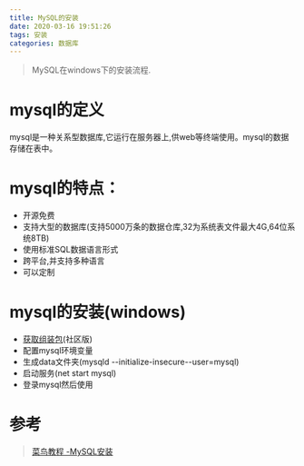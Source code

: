 ```yaml
---
title: MySQL的安装
date: 2020-03-16 19:51:26
tags: 安装
categories: 数据库
---
```

>MySQL在windows下的安装流程.

<!--more-->
# mysql的定义
mysql是一种关系型数据库,它运行在服务器上,供web等终端使用。mysql的数据存储在表中。

# mysql的特点：
- 开源免费
- 支持大型的数据库(支持5000万条的数据仓库,32为系统表文件最大4G,64位系统8TB)
- 使用标准SQL数据语言形式
- 跨平台,并支持多种语言
- 可以定制

# mysql的安装(windows)
- [获取组装包](https://www.mysql.com/downloads/)(社区版)
- 配置mysql环境变量
- 生成data文件夹(mysqld --initialize-insecure--user=mysql)
- 启动服务(net start mysql)
- 登录mysql然后使用

# 参考
>[菜鸟教程 -MySQL安装](https://www.runoob.com/mysql/mysql-install.html)